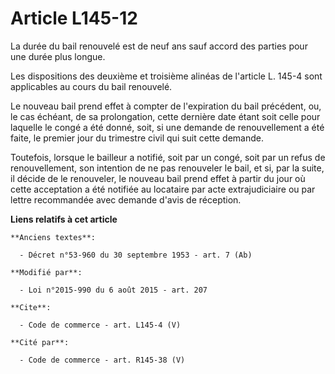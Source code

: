 # Article L145-12

La durée du bail renouvelé est de neuf ans sauf accord des parties pour une durée plus longue. 

Les dispositions des deuxième et troisième alinéas de l'article L. 145-4 sont applicables au cours du bail renouvelé. 

Le nouveau bail prend effet à compter de l'expiration du bail précédent, ou, le cas échéant, de sa prolongation, cette
dernière date étant soit celle pour laquelle le congé a été donné, soit, si une demande de renouvellement a été faite, le
premier jour du trimestre civil qui suit cette demande. 

Toutefois, lorsque le bailleur a notifié, soit par un congé, soit par un refus de renouvellement, son intention de ne pas
renouveler le bail, et si, par la suite, il décide de le renouveler, le nouveau bail prend effet à partir du jour où cette
acceptation a été notifiée au locataire par acte extrajudiciaire ou par lettre recommandée avec demande d'avis de réception.

**Liens relatifs à cet article**

	**Anciens textes**:

	  - Décret n°53-960 du 30 septembre 1953 - art. 7 (Ab)

	**Modifié par**:

	  - Loi n°2015-990 du 6 août 2015 - art. 207

	**Cite**:

	  - Code de commerce - art. L145-4 (V)

	**Cité par**:

	  - Code de commerce - art. R145-38 (V)
